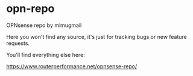 # opn-repo
OPNsense repo by mimugmail


Here you won't find any source, it's just for tracking bugs or new feature requests.

You'll find everything else here:

https://www.routerperformance.net/opnsense-repo/

